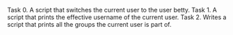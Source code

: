 Task 0. A script that switches the current user to the user betty. 
Task 1. A script that prints the effective username of the current user.
Task 2. Writes a script that prints all the groups the current user is part of.
